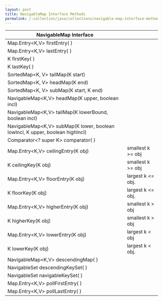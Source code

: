 ```yaml
---
layout: post
title: NavigableMap Interface Methods
permalink: /:collection/java/collections/navigable-map-interface-methods
---
```


|NavigableMap Interface					|	|
|---									|---|
|Map.Entry<K,V> firstEntry( )			|
|Map.Entry<K,V> lastEntry( )			|
|K firstKey( )							|
|K lastKey( )							|
|SortedMap<K, V> tailMap(K start)		|
|SortedMap<K, V> headMap(K end)			|				
|SortedMap<K, V> subMap(K start, K end)	|
|NavigableMap<K,V> headMap(K upper, boolean incl)		|
|NavigableMap<K,V> tailMap(K lowerBound, boolean incl)	|
|NavigableMap<K,V> subMap(K lower, boolean lowIncl, K upper, boolean highIncl)|
|Comparator<? super K> comparator( )	|
|Map.Entry<K,V> ceilingEntry(K obj)		|smallest k >= obj
|K ceilingKey(K obj)					|smallest k >= obj
|Map.Entry<K,V> floorEntry(K obj)		|largest k <= obj.
|K floorKey(K obj)						|largest k <= obj.
|Map.Entry<K,V> higherEntry(K obj)		|smallest k > obj
|K higherKey(K obj)						|smallest k > obj				|
|Map.Entry<K,V> lowerEntry(K obj)		|largest k < obj	
|K lowerKey(K obj)						|largest k < obj.				|
|NavigableMap<K,V> descendingMap( )		|
|NavigableSet<K> descendingKeySet( )	|
|NavigableSet<K> navigableKeySet( ) 	|
|Map.Entry<K,V> pollFirstEntry( ) 		|
|Map.Entry<K,V> pollLastEntry( ) 		|
